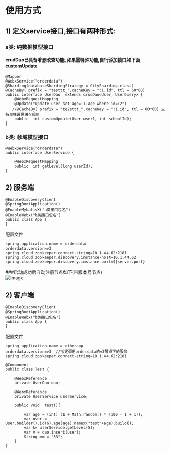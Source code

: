 # 使用方式

## 1) 定义service接口,接口有两种形式: 
   ### a类: 纯数据模型接口
   #### crudDao已具备增删改查功能, 如果需特殊功能,自行添加接口如下面customUpdate
```
@Mapper
@WebxService("orderdata")
@Sharding(databaseShardingStrategy = CitySharding.class)
@CacheBy( prefix = "testtt_",cacheKey = ":1.id", ttl = 60*60)
public interface UserDao  extends crudDao<User, UserQuery> {
    @WebxRequestMapping
    @Update("update user set age=:1.age where id=:2")
   //@CacheBy( prefix = "te2sttt_",cacheKey = ":1.id", ttl = 60*60) 支持单独设置缓存规则
    public  int customUpdate(User user1, int schoolId);
}
```

   ### b类: 领域模型接口
```
@WebxService("orderdata")
public interface UserService {

    @WebxRequestMapping
    public  int getLevel(long userId);
}
```
## 2) 服务端


```
@EnableDiscoveryClient
@SpringBootApplication()
@EnableMybatisX("a类接口包名")
@EnableWebx("b类接口包名")
public class App {
}
```
配置文件
```
spring.application.name = orderdata
orderdata.version=v3
spring.cloud.zookeeper.connect-string=10.1.44.62:2181
spring.cloud.zookeeper.discovery.instance-host=10.1.44.62
spring.cloud.zookeeper.discovery.instance-port=${server.port}
```
###启动成功后自动注册节点如下(带版本号节点)<br/>
![image](https://github.com/mybatisx/mybatisx/blob/master/Doc/imgs/zk.png)
## 2) 客户端


```
@EnableDiscoveryClient
@SpringBootApplication()
@EnableWebx("b类接口包名")
public class App {
}
```
配置文件
```
spring.application.name = otherapp
orderdata.version=v3  //指定调用orderdata的v3节点下的服务
spring.cloud.zookeeper.connect-string=10.1.44.62:2181
```
```
@Component
public class Test {

    @WebxReference
    private UserDao dao;

    @WebxReference
    private UserService userService;

    public void  test(){

        var age = (int) (1 + Math.random() * (100 - 1 + 1));
        var user = User.builder().id(6).age(age).namex("test"+age).build();
        var k= userService.getLevel(5);
        var v = dao.insert(user);
        String mm = "33";
    }
}
```
